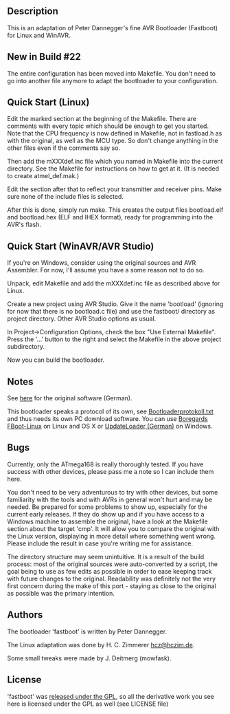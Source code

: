 ## Description

This is an adaptation of Peter Dannegger's fine AVR Bootloader (Fastboot)
for Linux and WinAVR.


## New in Build #22

The entire configuration has been moved into Makefile.  You don't need to go
into another file anymore to adapt the bootloader to your configuration.

## Quick Start (Linux)

Edit the marked section at the beginning of the Makefile.  There are
comments with every topic which should be enough to get you started.  Note
that the CPU frequency is now defined in Makefile, not in fastload.h as with
the original, as well as the MCU type.  So don't change anything in the
other files even if the comments say so.

Then add the mXXXdef.inc file which you named in Makefile into the current
directory.  See the Makefile for instructions on how to get at it.  (It is
needed to create atmel_def.mak.)

Edit the section after that to reflect your transmitter and receiver pins.
Make sure none of the include files is selected.

After this is done, simply run make.  This creates the output files
bootload.elf and bootload.hex (ELF and IHEX format), ready for programming
into the AVR's flash.


## Quick Start (WinAVR/AVR Studio)
 
If you're on Windows, consider using the original sources and AVR Assembler.
For now, I'll assume you have a some reason not to do so.

Unpack, edit Makefile and add the mXXXdef.inc file as described above for
Linux.
 
Create a new project using AVR Studio.  Give it the name 'bootload'
(ignoring for now that there is no bootload.c file) and use the fastboot/
directory as project directory.  Other AVR Studio options as usual.

In Project->Configuration Options, check the box "Use External Makefile".
Press the '...' button to the right and select the Makefile in the above
project subdirectory.

Now you can build the bootloader.

## Notes

See [here](http://www.mikrocontroller.net/topic/73196) for the original
software (German).

This bootloader speaks a protocol of its own, see
[Bootloaderprotokoll.txt](http://www.mikrocontroller.net/attachment/27570/Bootloaderprotokoll.txt)
and thus needs its own PC download software. You can use
[Boregards FBoot-Linux](https://github.com/Boregard/FBoot-Linux) on Linux
and OS X or
[UpdateLoader (German)](http://luani.de/projekte/updateloader/) on Windows.

## Bugs

Currently, only the ATmega168 is really thoroughly tested.  If you have
success with other devices, please pass me a note so I can include them
here.

You don't need to be very adventurous to try with other devices, but some
familiarity with the tools and with AVRs in general won't hurt and may be
needed.  Be prepared for some problems to show up, especially for the
current early releases.  If they do show up and if you have access to a
Windows machine to assemble the original, have a look at the Makefile
section about the target 'cmp'.  It will allow you to compare the original
with the Linux version, displaying in more detail where something went
wrong.  Please include the result in case you're writing me for assistance.

The directory structure may seem unintuitive.  It is a result of the build
process: most of the original sources were auto-converted by a script, the
goal being to use as few edits as possible in order to ease keeping track
with future changes to the original.  Readability was definitely not the
very first concern during the make of this port - staying as close to the
original as possible was the primary intention.

## Authors

The bootloader 'fastboot' is written by Peter Dannegger.

The Linux adaptation was done by H. C. Zimmerer <hcz@hczim.de>.

Some small tweaks were made by J. Deitmerg (mowfask).

## License

'fastboot' was
[released under the GPL](http://www.mikrocontroller.net/topic/73196?goto=848377#848377),
so all the derivative work you see here is licensed under the GPL as well
(see LICENSE file)
